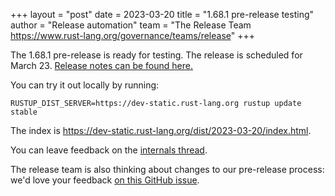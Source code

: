 +++
layout = "post"
date = 2023-03-20
title = "1.68.1 pre-release testing"
author = "Release automation"
team = "The Release Team <https://www.rust-lang.org/governance/teams/release>"
+++

The 1.68.1 pre-release is ready for testing. The release is scheduled for
March 23. [Release notes can be found here.][relnotes]

You can try it out locally by running:

```plain
RUSTUP_DIST_SERVER=https://dev-static.rust-lang.org rustup update stable
```

The index is <https://dev-static.rust-lang.org/dist/2023-03-20/index.html>.

You can leave feedback on the [internals thread](https://internals.rust-lang.org/t/rust-1-68-1-pre-release-testing/18547).

The release team is also thinking about changes to our pre-release process:
we'd love your feedback [on this GitHub issue][feedback].

[relnotes]: https://github.com/rust-lang/rust/blob/stable/RELEASES.md#version-1681-2023-03-23
[feedback]: https://github.com/rust-lang/release-team/issues/16
    
